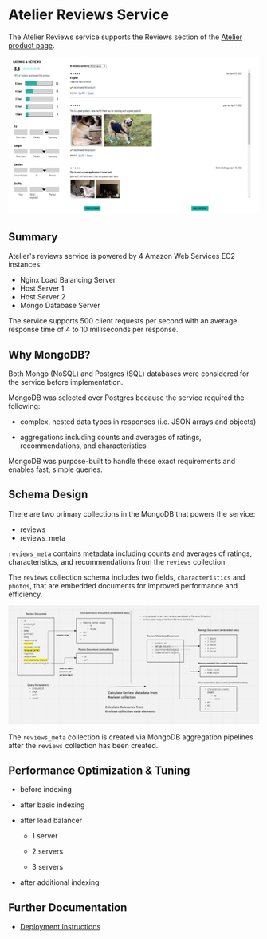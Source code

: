 # Atelier Reviews Service

The Atelier Reviews service supports the Reviews section of the [Atelier product page](http://54.184.84.48:3030/products/).

![](/docs/imgs/Ratings-Reviews.PNG)

## Summary

Atelier's reviews service is powered by 4 Amazon Web Services EC2 instances:
- Nginx Load Balancing Server
- Host Server 1
- Host Server 2
- Mongo Database Server

The service supports 500 client requests per second with an average response time of 4 to 10 milliseconds per response.


## Why MongoDB?

Both Mongo (NoSQL) and Postgres (SQL) databases were considered for the service before implementation.

MongoDB was selected over Postgres because the service required the following:

- complex, nested data types in responses (i.e. JSON arrays and objects)

- aggregations including counts and averages of ratings, recommendations, and characteristics

MongoDB was purpose-built to handle these exact requirements and enables fast, simple queries.


## Schema Design

There are two primary collections in the MongoDB that powers the service:
* reviews
* reviews_meta

`reviews_meta` contains metadata including counts and averages of ratings, characteristics, and recommendations from the `reviews` collection.

The `reviews` collection schema includes two fields, `characteristics` and `photos`, that are embedded documents for improved performance and efficiency.

![](/docs/imgs/Mongo-Schema-Design.PNG)

The `reviews_meta` collection is created via MongoDB aggregation pipelines after the `reviews` collection has been created.


## Performance Optimization & Tuning

- before indexing

- after basic indexing

- after load balancer

  - 1 server

  - 2 servers

  - 3 servers

- after additional indexing


## Further Documentation

- [Deployment Instructions](docs/DEPLOYMENT-README.md)
